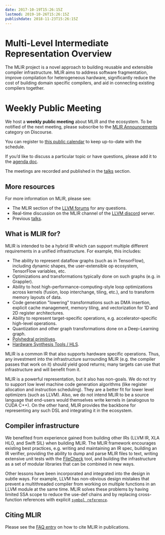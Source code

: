 ```yaml
---
date: 2017-10-19T15:26:15Z
lastmod: 2019-10-26T15:26:15Z
publishdate: 2018-11-23T15:26:15Z
---
```


# Multi-Level Intermediate Representation Overview

The MLIR project is a novel approach to building reusable and extensible
compiler infrastructure. MLIR aims to address software fragmentation, improve
compilation for heterogeneous hardware, significantly reduce the cost of
building domain specific compilers, and aid in connecting existing compilers
together.

# Weekly Public Meeting

We host a **weekly public meeting** about MLIR and the ecosystem.
To be notified of the next meeting, please subscribe to the
[MLIR Announcements](https://discourse.llvm.org/c/mlir/mlir-announcements/44)
category on Discourse.

You can register to [this public calendar](https://calendar.google.com/calendar/u/0?cid=N2EzMDU3NTBjMjkzYWU5MTY5NGNlMmQ3YjJlN2JjNWEyYjViNjg1NTRmODcxOWZiOTU1MmIzNGQxYjkwNGJkZEBncm91cC5jYWxlbmRhci5nb29nbGUuY29t)
to keep up-to-date with the schedule. 

If you’d like to discuss a particular topic or have questions, please add it to the
[agenda doc](https://docs.google.com/document/d/1y2YlcOVMPocQjSFi3X6gYGRjA0onyqr41ilXji10phw/edit#).

The meetings are recorded and published in the [talks](talks/) section.


## More resources

For more information on MLIR, please see:

*   The MLIR section of the [LLVM forums](https://llvm.discourse.group/c/mlir/31) for any questions.
*   Real-time discussion on the MLIR channel of the [LLVM discord](https://discord.gg/xS7Z362) server.
*   Previous [talks](talks/).

## What is MLIR for?

MLIR is intended to be a hybrid IR which can support multiple different
requirements in a unified infrastructure. For example, this includes:

*   The ability to represent dataflow graphs (such as in TensorFlow), including
    dynamic shapes, the user-extensible op ecosystem, TensorFlow variables, etc.
*   Optimizations and transformations typically done on such graphs (e.g. in
    Grappler).
*   Ability to host high-performance-computing-style loop optimizations across
    kernels (fusion, loop interchange, tiling, etc.), and to transform memory
    layouts of data.
*   Code generation "lowering" transformations such as DMA insertion, explicit
    cache management, memory tiling, and vectorization for 1D and 2D register
    architectures.
*   Ability to represent target-specific operations, e.g. accelerator-specific
    high-level operations.
*   Quantization and other graph transformations done on a Deep-Learning graph.
*   [Polyhedral primitives](/docs/Dialects/Affine/).
*   [Hardware Synthesis Tools / HLS](https://circt.llvm.org).

MLIR is a common IR that also supports hardware specific operations. Thus,
any investment into the infrastructure surrounding MLIR (e.g. the compiler
passes that work on it) should yield good returns; many targets can use that
infrastructure and will benefit from it.

MLIR is a powerful representation, but it also has non-goals. We do not try to
support low level machine code generation algorithms (like register allocation
and instruction scheduling). They are a better fit for lower level optimizers
(such as LLVM). Also, we do not intend MLIR to be a source language that
end-users would themselves write kernels in (analogous to CUDA C++). On the
other hand, MLIR provides the backbone for representing any such DSL and
integrating it in the ecosystem.

## Compiler infrastructure

We benefited from experience gained from building other IRs (LLVM IR, XLA HLO,
and Swift SIL) when building MLIR. The MLIR framework encourages existing
best practices, e.g. writing and maintaining an IR spec, building an IR verifier,
providing the ability to dump and parse MLIR files to text, writing extensive
unit tests with the [FileCheck](https://llvm.org/docs/CommandGuide/FileCheck.html)
tool, and building the infrastructure as a set of modular libraries that can be
combined in new ways.

Other lessons have been incorporated and integrated into the design in subtle
ways. For example, LLVM has non-obvious design mistakes that prevent a
multithreaded compiler from working on multiple functions in an LLVM module at
the same time. MLIR solves these problems by having limited SSA scope to reduce
the use-def chains and by replacing cross-function references with explicit
[`symbol reference`](docs/LangRef/#symbol-reference-attribute).

## Citing MLIR

Please see the [FAQ
entry](https://mlir.llvm.org/getting_started/Faq/#how-to-refer-to-mlir-in-publications-is-there-an-accompanying-paper)
on how to cite MLIR in publications.
